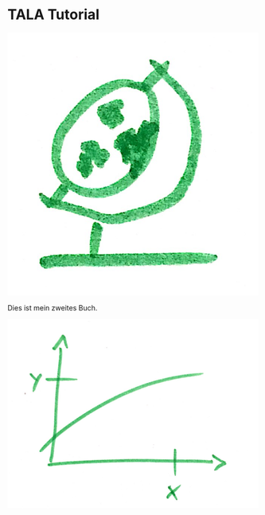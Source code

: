 # TALA Tutorial

![pictogram](/xy/pictogram.jpg)

Dies ist mein zweites Buch.

![Example from GitBook](/xy/diagram.jpg)

